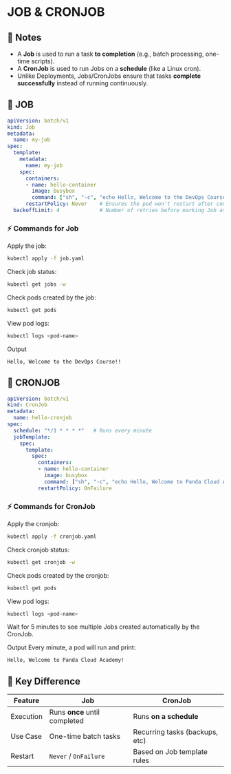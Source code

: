# JOB & CRONJOB
## 📌 Notes
- A **Job** is used to run a task **to completion** (e.g., batch processing, one-time scripts).  
- A **CronJob** is used to run Jobs on a **schedule** (like a Linux cron).  
- Unlike Deployments, Jobs/CronJobs ensure that tasks **complete successfully** instead of running continuously.  

## 📝 JOB
```yaml
apiVersion: batch/v1
kind: Job
metadata:
  name: my-job
spec:
  template:
    metadata:
      name: my-job
    spec:
      containers:
      - name: hello-container
        image: busybox
        command: ["sh", "-c", "echo Hello, Welcome to the DevOps Course!! && sleep 10"]
      restartPolicy: Never    # Ensures the pod won't restart after completion
  backoffLimit: 4             # Number of retries before marking Job as failed
````

### ⚡ Commands for Job
Apply the job:
```bash
kubectl apply -f job.yaml
```

Check job status:
```bash
kubectl get jobs -w
```

Check pods created by the job:
```bash
kubectl get pods
```

View pod logs:
```bash
kubectl logs <pod-name>
```

Output
```
Hello, Welcome to the DevOps Course!!
```

## 📝 CRONJOB
```yaml
apiVersion: batch/v1
kind: CronJob
metadata:
  name: hello-cronjob
spec:
  schedule: "*/1 * * * *"   # Runs every minute
  jobTemplate:
    spec:
      template:
        spec:
          containers:
          - name: hello-container
            image: busybox
            command: ["sh", "-c", "echo Hello, Welcome to Panda Cloud Academy! && sleep 10"]
          restartPolicy: OnFailure
```

### ⚡ Commands for CronJob
Apply the cronjob:
```bash
kubectl apply -f cronjob.yaml
```

Check cronjob status:
```bash
kubectl get cronjob -w
```

Check pods created by the cronjob:
```bash
kubectl get pods
```

View pod logs:
```bash
kubectl logs <pod-name>
```

Wait for 5 minutes to see multiple Jobs created automatically by the CronJob.

Output
Every minute, a pod will run and print:
```
Hello, Welcome to Panda Cloud Academy!
```

## 🚀 Key Difference

| Feature   | Job                           | CronJob                        |
| --------- | ----------------------------- | ------------------------------ |
| Execution | Runs **once** until completed | Runs **on a schedule**         |
| Use Case  | One-time batch tasks          | Recurring tasks (backups, etc) |
| Restart   | `Never` / `OnFailure`         | Based on Job template rules    |
